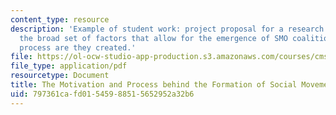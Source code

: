 ```yaml
---
content_type: resource
description: 'Example of student work: project proposal for a research paper to examine
  the broad set of factors that allow for the emergence of SMO coalitions and by what
  process are they created.'
file: https://ol-ocw-studio-app-production.s3.amazonaws.com/courses/cms-361-networked-social-movements-media-mobilization-spring-2014/797361cafd01545988515652952a32b6_MITCMS_361S14_Motivation.pdf
file_type: application/pdf
resourcetype: Document
title: The Motivation and Process behind the Formation of Social Movement Coalitions
uid: 797361ca-fd01-5459-8851-5652952a32b6
---
```

